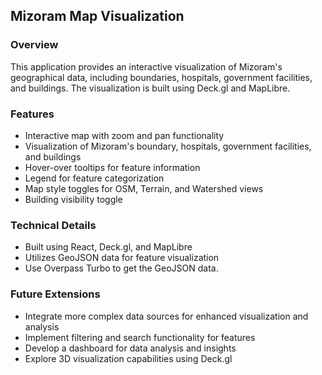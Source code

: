 ## Mizoram Map Visualization

### Overview

This application provides an interactive visualization of Mizoram's geographical data, including boundaries, hospitals, government facilities, and buildings. The visualization is built using Deck.gl and MapLibre.

### Features
- Interactive map with zoom and pan functionality
- Visualization of Mizoram's boundary, hospitals, government facilities, and buildings
- Hover-over tooltips for feature information
- Legend for feature categorization
- Map style toggles for OSM, Terrain, and Watershed views
- Building visibility toggle

### Technical Details
- Built using React, Deck.gl, and MapLibre
- Utilizes GeoJSON data for feature visualization
- Use Overpass Turbo to get the GeoJSON data.

### Future Extensions
- Integrate more complex data sources for enhanced visualization and analysis
- Implement filtering and search functionality for features
- Develop a dashboard for data analysis and insights
- Explore 3D visualization capabilities using Deck.gl

